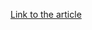 [Link to the article](https://www.welivesecurity.com/2020/07/09/more-evil-deep-look-evilnum-toolset/)
